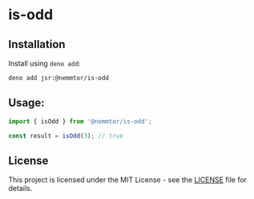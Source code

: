 # is-odd

## Installation

Install using `deno add`:

```bash
deno add jsr:@nemmtor/is-odd
```

## Usage:

```ts
import { isOdd } from '@nemmtor/is-odd';

const result = isOdd(3); // true
```

## License

This project is licensed under the MIT License - see the [LICENSE](LICENSE) file
for details.
